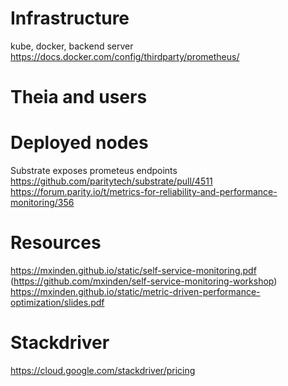 # Infrastructure

kube, docker, backend server
https://docs.docker.com/config/thirdparty/prometheus/

# Theia and users

# Deployed nodes

Substrate exposes prometeus endpoints
https://github.com/paritytech/substrate/pull/4511
https://forum.parity.io/t/metrics-for-reliability-and-performance-monitoring/356


# Resources

https://mxinden.github.io/static/self-service-monitoring.pdf (https://github.com/mxinden/self-service-monitoring-workshop)
https://mxinden.github.io/static/metric-driven-performance-optimization/slides.pdf

# Stackdriver

https://cloud.google.com/stackdriver/pricing